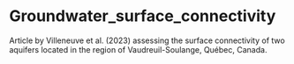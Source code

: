# Groundwater_surface_connectivity
Article by Villeneuve et al. (2023) assessing the surface connectivity of two aquifers located in the region of Vaudreuil-Soulange, Québec, Canada.  
